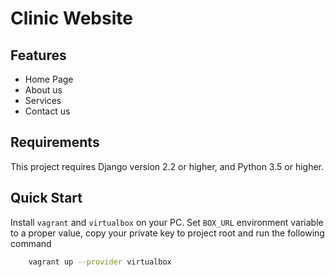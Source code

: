 # Clinic Website

## Features

 - Home Page
 - About us
 - Services
 - Contact us

## Requirements

This project requires Django version 2.2 or higher, and Python 3.5 or higher.

## Quick Start

Install ``vagrant`` and ``virtualbox`` on your PC. Set ``BOX_URL`` environment
variable to a proper value, copy your private key to project root and
run the following command

```bash
    vagrant up --provider virtualbox
```